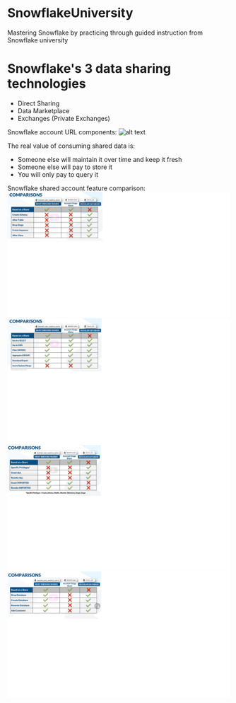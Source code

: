 # SnowflakeUniversity
Mastering Snowflake by practicing through guided instruction from Snowflake university

# Snowflake's 3 data sharing technologies
* Direct Sharing
* Data Marketplace
* Exchanges (Private Exchanges)

Snowflake account URL components:
![alt text](https://learn.snowflake.com/asset-v1:snowflake+X+X+type@asset+block@whats_in_url_aws_ca-central.png)


The real value of consuming shared data is:
* Someone else will maintain it over time and keep it fresh
* Someone else will pay to store it 
* You will only pay to query it


Snowflake shared account feature comparison:
![alt text](https://github.com/teja-goud-kandula/SnowflakeUniversity/blob/main/Sharing%2C%20Marketplace%2C%20%26%20Exchanges%20Workshop/images/DDL%20commands%20for%20shared%20database.png)
![alt text](https://github.com/teja-goud-kandula/SnowflakeUniversity/blob/main/Sharing%2C%20Marketplace%2C%20%26%20Exchanges%20Workshop/images/SQL%20Commands%20comparison%20on%20shared%20database.png)
![alt text](https://github.com/teja-goud-kandula/SnowflakeUniversity/blob/main/Sharing%2C%20Marketplace%2C%20%26%20Exchanges%20Workshop/images/Shared%20Database%20Grant%20Access%20Privilege%20comparison.png)
![alt text](https://github.com/teja-goud-kandula/SnowflakeUniversity/blob/main/Sharing%2C%20Marketplace%2C%20%26%20Exchanges%20Workshop/images/Shared%20database%20sharing%20features.png)
